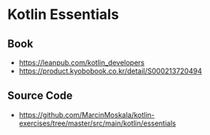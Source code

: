 # Kotlin Essentials

## Book

- https://leanpub.com/kotlin_developers
- https://product.kyobobook.co.kr/detail/S000213720494

## Source Code

- https://github.com/MarcinMoskala/kotlin-exercises/tree/master/src/main/kotlin/essentials
